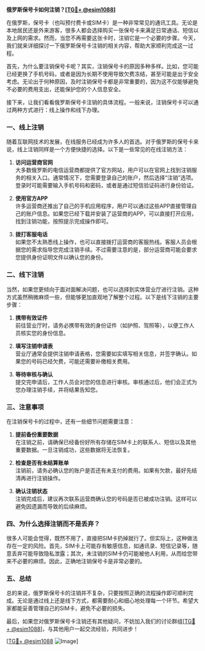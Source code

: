 **俄罗斯保号卡如何注销？[[TG💪+ @esim1088](https://t.me/s/esim1088)]**

在俄罗斯，保号卡（也叫预付费卡或SIM卡）是一种非常常见的通讯工具。无论是本地居民还是外来游客，很多人都会选择购买一张保号卡来满足日常通话、短信以及上网的需求。然而，当您不再需要这张卡时，注销它是一个必要的步骤。今天，我们就来详细探讨一下俄罗斯保号卡注销的相关内容，帮助大家顺利完成这一过程。

首先，为什么要注销保号卡呢？其实，注销保号卡的原因多种多样。比如，您可能已经更换了手机号码，或者是因为长期不使用导致欠费冻结，甚至可能是出于安全考虑。无论出于何种原因，及时注销保号卡都是非常重要的，因为这不仅能够避免不必要的费用支出，还能保护您的个人信息安全。

接下来，让我们看看俄罗斯保号卡注销的具体流程。一般来说，注销保号卡可以通过两种方式进行：线上操作和线下办理。

### **一、线上注销**
随着互联网技术的发展，在线服务已经成为许多人的首选。对于俄罗斯的保号卡来说，线上注销同样是一个方便快捷的选择。以下是一些常见的在线注销方法：

1. **访问运营商官网**  
   大多数俄罗斯的电信运营商都提供了官方网站，用户可以在官网上找到注销服务的相关入口。通常情况下，您需要登录自己的账户，然后选择“注销”选项。登录时可能需要输入手机号码和密码，或者是通过短信验证码进行身份验证。

2. **使用官方APP**  
   许多运营商还推出了自己的手机应用程序，用户可以通过这些APP直接管理自己的账户信息。如果您已经下载并安装了运营商的APP，可以直接打开应用，找到注销功能，按照提示完成操作即可。

3. **拨打客服电话**  
   如果您不太熟悉线上操作，也可以直接拨打运营商的客服热线。客服人员会根据您的需求指导您完成注销手续。不过需要注意的是，部分运营商可能会要求您提供身份证明文件以确认您的身份。

### **二、线下注销**
当然，如果您更倾向于面对面解决问题，也可以选择到实体营业厅进行注销。这种方式虽然稍微麻烦一些，但能够更加直观地了解整个过程。以下是线下注销的主要步骤：

1. **携带有效证件**  
   前往营业厅时，请务必携带有效的身份证件（如护照、驾照等），以便工作人员核实您的身份信息。

2. **填写注销申请表**  
   营业厅通常会提供注销申请表格，您需要如实填写相关信息，并签字确认。如果您的号码已经欠费，可能还需要补缴相关费用。

3. **等待审核与确认**  
   提交完申请后，工作人员会对您的信息进行审核。审核通过后，他们会正式为您办理注销手续，并将结果告知您。

### **三、注意事项**
在注销保号卡的过程中，还有一些细节问题需要注意：

1. **提前备份重要数据**  
   在注销之前，请确保已经备份好所有存储在SIM卡上的联系人、短信以及其他重要数据。一旦注销成功，这些数据将无法恢复。

2. **检查是否有未结算账单**  
   注销前，请务必确认您的账户是否还有未支付的费用。如果有欠款，最好先结清再进行注销操作。

3. **确认注销状态**  
   注销完成后，建议再次联系运营商确认您的号码是否已被成功注销。这样可以避免因遗漏而导致的后续麻烦。

### **四、为什么选择注销而不是丢弃？**
很多人可能会觉得，既然不用了，直接把SIM卡扔掉就行了。但实际上，这种做法存在一定的风险。首先，SIM卡上可能存有敏感信息，如通讯录、短信记录等，随意丢弃可能导致隐私泄露；其次，未注销的SIM卡仍可能被他人利用，从而给您带来不必要的麻烦。因此，正确地注销保号卡是非常必要的。

### **五、总结**
总的来说，俄罗斯保号卡的注销并不复杂，只要按照正确的流程操作即可顺利完成。无论是通过线上还是线下方式，都需要耐心和细心地处理每一个环节。希望大家都能妥善管理自己的SIM卡，避免不必要的损失。

最后，如果您对俄罗斯保号卡注销还有其他疑问，不妨加入我们的讨论群组[[TG💪+ @esim1088](https://t.me/s/esim1088)]，与其他用户一起交流经验，共同进步！

[[TG💪+ @esim1088](https://t.me/s/esim1088) ![Image](https://i.postimg.cc/4NQfJmqS/Snipaste-2025-05-13-00-14-12.png)]